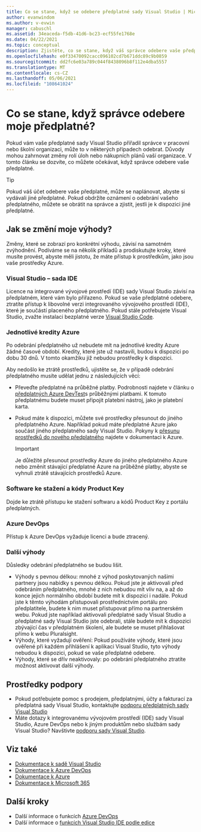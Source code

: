 ```yaml
---
title: Co se stane, když se odebere předplatné sady Visual Studio | Microsoft Docs
author: evanwindom
ms.author: v-evwin
manager: cabuschl
ms.assetid: 34eaceda-f5db-41d6-bc23-ecf55fe1768e
ms.date: 04/22/2021
ms.topic: conceptual
description: Zjistěte, co se stane, když váš správce odebere vaše předplatné sady Visual Studio.
ms.openlocfilehash: e0f33470092cacc096102cd7b671ddc89c9b0859
ms.sourcegitcommit: dd2fc6e03a789c044f8438096b8f112e4dba5557
ms.translationtype: MT
ms.contentlocale: cs-CZ
ms.lasthandoff: 05/06/2021
ms.locfileid: "108641024"
---
```

# <a name="what-happens-when-an-admin-removes-my-subscription"></a>Co se stane, když správce odebere moje předplatné?
Pokud vám vaše předplatné sady Visual Studio přiřadil správce v pracovní nebo školní organizaci, může to v některých případech odebrat.  Důvody mohou zahrnovat změny rolí úloh nebo nákupních plánů vaší organizace.  V tomto článku se dozvíte, co můžete očekávat, když správce odebere vaše předplatné.  

> [!TIP]
> Pokud váš účet odebere vaše předplatné, může se naplánovat, abyste si vydávali jiné předplatné.  Pokud obdržíte oznámení o odebrání vašeho předplatného, můžete se obrátit na správce a zjistit, jestli je k dispozici jiné předplatné.  

## <a name="how-do-my-benefits-change"></a>Jak se změní moje výhody?
Změny, které se zobrazí pro konkrétní výhodu, závisí na samotném zvýhodnění.  Podíváme se na několik příkladů a prodiskutujte kroky, které musíte provést, abyste měli jistotu, že máte přístup k prostředkům, jako jsou vaše prostředky Azure. 

### <a name="visual-studio-ide"></a>Visual Studio – sada IDE
Licence na integrované vývojové prostředí (IDE) sady Visual Studio závisí na předplatném, které vám bylo přiřazeno.  Pokud se vaše předplatné odebere, ztratíte přístup k libovolné verzi integrovaného vývojového prostředí (IDE), které je součástí placeného předplatného.  Pokud stále potřebujete Visual Studio, zvažte instalaci bezplatné verze [Visual Studio Code](https://code.visualstudio.com/).  

### <a name="individual-azure-credits"></a>Jednotlivé kredity Azure
Po odebrání předplatného už nebudete mít na jednotlivé kredity Azure žádné časové období.  Kredity, které jste už nastavili, budou k dispozici po dobu 30 dnů.  V tomto okamžiku již nebudou prostředky k dispozici. 

Aby nedošlo ke ztrátě prostředků, ujistěte se, že v případě odebrání předplatného musíte udělat jednu z následujících věcí:
- Převeďte předplatné na průběžné platby.  Podrobnosti najdete v článku o [předplatných Azure DevTest](vs-azure-payg.md)s průběžnými platbami.  K tomuto předplatnému budete muset připojit platební nástroj, jako je platební karta. 
- Pokud máte k dispozici, můžete své prostředky přesunout do jiného předplatného Azure.  Například pokud máte předplatné Azure jako součást jiného předplatného sady Visual Studio.  Pokyny k [přesunu prostředků do nového předplatného](https://docs.microsoft.com/azure/azure-resource-manager/management/move-resource-group-and-subscription) najdete v dokumentaci k Azure.  

  > [!IMPORTANT]
  > Je důležité přesunout prostředky Azure do jiného předplatného Azure nebo změnit stávající předplatné Azure na průběžné platby, abyste se vyhnuli ztrátě stávajících prostředků Azure. 
 
### <a name="software-downloads-and-product-keys"></a>Software ke stažení a kódy Product Key
Dojde ke ztrátě přístupu ke stažení softwaru a kódů Product Key z portálu předplatných. 

### <a name="azure-devops"></a>Azure DevOps
Přístup k Azure DevOps vyžaduje licenci a bude ztracený.   

### <a name="other-benefits"></a>Další výhody 
Důsledky odebrání předplatného se budou lišit.  
- Výhody s pevnou délkou: mnohé z výhod poskytovaných našimi partnery jsou nabídky s pevnou délkou.  Pokud jste je aktivovali před odebráním předplatného, mnohé z nich nebudou mít vliv na, a až do konce jejich normálního období budete mít k dispozici i nadále.  Pokud jste k těmto výhodám přistupovali prostřednictvím portálu pro předplatitele, budete k nim muset přistupovat přímo na partnerském webu.  Pokud jste například aktivovali předplatné sady Visual Studio a předplatné sady Visual Studio jste odebrali, stále budete mít k dispozici zbývající čas v předplatném školení, ale budete se muset přihlašovat přímo k webu Pluralsight. 
- Výhody, které vyžadují ověření: Pokud používáte výhody, které jsou ověřené při každém přihlášení k aplikaci Visual Studio, tyto výhody nebudou k dispozici, pokud se vaše předplatné odebere.  
- Výhody, které se dřív neaktivovaly: po odebrání předplatného ztratíte možnost aktivovat další výhody.  

## <a name="support-resources"></a>Prostředky podpory
- Pokud potřebujete pomoc s prodejem, předplatnými, účty a fakturací za předplatná sady Visual Studio, kontaktujte [podporu předplatných sady Visual Studio](https://my.visualstudio.com/gethelp)
- Máte dotazy k integrovanému vývojovém prostředí (IDE) sady Visual Studio, Azure DevOps nebo k jiným produktům nebo službám sady Visual Studio?  Navštivte [podporu sady Visual Studio](https://visualstudio.microsoft.com/support/).

## <a name="see-also"></a>Viz také
- [Dokumentace k sadě Visual Studio](/visualstudio/)
- [Dokumentace k Azure DevOps](/azure/devops/)
- [Dokumentace k Azure](/azure/)
- [Dokumentace k Microsoft 365](/microsoft-365/)

## <a name="next-steps"></a>Další kroky
- Další informace o funkcích [Azure DevOps](https://azure.microsoft.com/services/devops/)
- Další informace o [funkcích Visual Studio IDE podle edice](https://visualstudio.microsoft.com/vs/compare/)